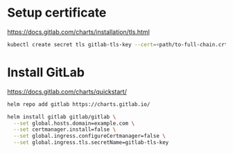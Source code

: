 



# Setup certificate

https://docs.gitlab.com/charts/installation/tls.html

```bash
kubectl create secret tls gitlab-tls-key --cert=<path/to-full-chain.crt> --key=<path/to.key>
```

# Install GitLab

https://docs.gitlab.com/charts/quickstart/

```bash
helm repo add gitlab https://charts.gitlab.io/
```


```bash
helm install gitlab gitlab/gitlab \
  --set global.hosts.domain=example.com \
  --set certmanager.install=false \
  --set global.ingress.configureCertmanager=false \
  --set global.ingress.tls.secretName=gitlab-tls-key
```